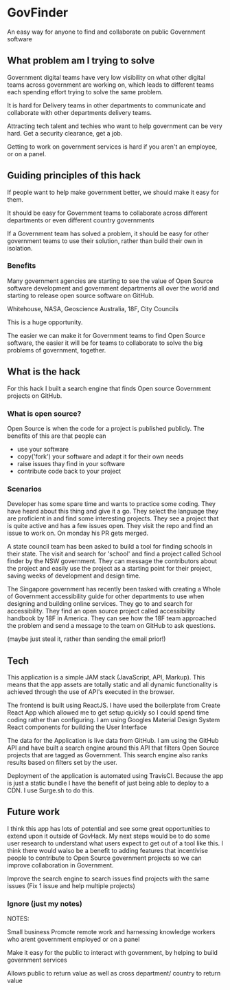 # GovFinder

An easy way for anyone to find and collaborate on public Government software


## What problem am I trying to solve

Government digital teams have very low visibility on what other digital teams across government are working on, which leads to different teams each spending effort trying to solve the same problem.

It is hard for Delivery teams in other departments to communicate and collaborate with other departments delivery teams.

Attracting tech talent and techies who want to help government can be very hard. Get a security clearance, get a job.

Getting to work on government services is hard if you aren't an employee, or on a panel.


## Guiding principles of this hack

If people want to help make government better, we should make it easy for them.

It should be easy for Government teams to collaborate across different departments or even different country governments

If a Government team has solved a problem, it should be easy for other government teams to use their solution, rather than build their own in isolation.


### Benefits

Many government agencies are starting to see the value of Open Source software development and government departments all over the world and starting to release open source software on GitHub.

Whitehouse, NASA, Geoscience Australia, 18F, City Councils

This is a huge opportunity.

The easier we can make it for Government teams to find Open Source software, the easier it will be for teams to collaborate to solve the big problems of government, together.


## What is the hack

For this hack I built a search engine that finds Open source Government projects on GitHub.

### What is open source?

Open Source is when the code for a project is published publicly. The benefits of this are that people can
- use your software
- copy('fork') your software and adapt it for their own needs
- raise issues thay find in your software
- contribute code back to your project


### Scenarios

Developer has some spare time and wants to practice some coding. They have heard about this <name> thing and give it a go. They select the language they are proficient in and find some interesting projects. They see a project that is quite active and has a few issues open. They visit the repo and find an issue to work on. On monday his PR gets merged.

A state council team has been asked to build a tool for finding schools in their state. The visit <name> and search for 'school' and find a project called School finder by the NSW government. They can message the contributors about the project and easily use the project as a starting point for their project, saving weeks of development and design time.

The Singapore government has recently been tasked with creating a Whole of Government accessibility guide for other departments to use when designing and building online services. They go to <name> and search for accessibility. They find an open source project called accessibility handbook by 18F in America. They can see how the 18F team approached the problem and send a message to the team on GitHub to ask questions.

(maybe just steal it, rather than sending the email prior!)


## Tech

This application is a simple JAM stack (JavaScript, API, Markup). This means that the app assets are totally static and all dynamic functionality is achieved through the use of API's executed in the browser.

The frontend is built using ReactJS. I have used the boilerplate from Create React App which allowed me to get setup quickly so I could spend time coding rather than configuring. I am using Googles Material Design System React components for building the User Interface

The data for the Application is live data from GitHub. I am using the GitHub API and have built a search engine around this API that filters Open Source projects that are tagged as Government. This search engine also ranks results based on filters set by the user.

Deployment of the application is automated using TravisCI. Because the app is just a static bundle I have the benefit of just being able to deploy to a CDN. I use Surge.sh to do this.


## Future work

I think this app has lots of potential and see some great opportunities to extend upon it outside of GovHack. My next steps would be to do some user research to understand what users expect to get out of a tool like this. I think there would walso be a benefit to adding features that incentivise people to contribute to Open Source government projects so we can improve collaboration in Government.

Improve the search engine to search issues find projects with the same issues (Fix 1 issue and help multiple projects)


### Ignore (just my notes)

NOTES:

Small business
Promote remote work and harnessing knowledge workers who arent government employed or on a panel

Make it easy for the public to interact with government, by helping to build government services

Allows public to return value as well as cross department/ country to return value
